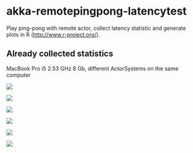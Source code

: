 akka-remotepingpong-latencytest
====

Play ping-pong with remote actor, collect latency statistic and generate plots in R (http://www.r-project.org/).

## Already collected statistics

MacBook Pro i5 2.53 GHz 8 Gb, different ActorSystems on the same computer

[<img src="https://raw.github.com/olegsmith/akka-remotepingpong-latencytest/master/result/MacBook%20Pro%20i5%202.53%20GHz%208%20Gb/plot.png">](https://raw.github.com/olegsmith/akka-remotepingpong-latencytest/master/result/MacBook%20Pro%20i5%202.53%20GHz%208%20Gb/plot.png)

[<img src="https://raw.github.com/olegsmith/akka-remotepingpong-latencytest/master/result/MacBook%20Pro%20i5%202.53%20GHz%208%20Gb/plot10.png">](https://raw.github.com/olegsmith/akka-remotepingpong-latencytest/master/result/MacBook%20Pro%20i5%202.53%20GHz%208%20Gb/plot10.png)

[<img src="https://raw.github.com/olegsmith/akka-remotepingpong-latencytest/master/result/MacBook%20Pro%20i5%202.53%20GHz%208%20Gb/plot100.png">](https://raw.github.com/olegsmith/akka-remotepingpong-latencytest/master/result/MacBook%20Pro%20i5%202.53%20GHz%208%20Gb/plot100.png)

[<img src="https://raw.github.com/olegsmith/akka-remotepingpong-latencytest/master/result/MacBook%20Pro%20i5%202.53%20GHz%208%20Gb/plot1000.png">](https://raw.github.com/olegsmith/akka-remotepingpong-latencytest/master/result/MacBook%20Pro%20i5%202.53%20GHz%208%20Gb/plot1000.png)

[<img src="https://raw.github.com/olegsmith/akka-remotepingpong-latencytest/master/result/MacBook%20Pro%20i5%202.53%20GHz%208%20Gb/plot10000.png">](https://raw.github.com/olegsmith/akka-remotepingpong-latencytest/master/result/MacBook%20Pro%20i5%202.53%20GHz%208%20Gb/plot10000.png)

[<img src="https://raw.github.com/olegsmith/akka-remotepingpong-latencytest/master/result/MacBook%20Pro%20i5%202.53%20GHz%208%20Gb/plot100000.png">](https://raw.github.com/olegsmith/akka-remotepingpong-latencytest/master/result/MacBook%20Pro%20i5%202.53%20GHz%208%20Gb/plot100000.png)